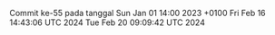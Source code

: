 Commit ke-55 pada tanggal Sun Jan 01 14:00 2023 +0100
Fri Feb 16 14:43:06 UTC 2024
Tue Feb 20 09:09:42 UTC 2024
